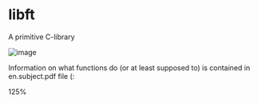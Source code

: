 # libft
A primitive C-library

![image](https://user-images.githubusercontent.com/49814064/153369027-b44a8c07-7bc5-4703-b789-6be555bc34b6.png)


Information on what functions do (or at least supposed to) is contained in en.subject.pdf file (:

125%
